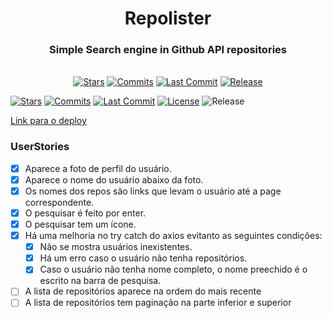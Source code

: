 <h1 align="center">
  Repolister
</h1>

<h3 align="center">
  Simple Search engine in Github API repositories
</h3>
<br>
<div align="center">
  <a href="https://github.com/nicolas-oliveira/repolister/stargazers"><img src="https://badgen.net/github/stars/nicolas-oliveira/repolister" alt="Stars"></img></a>
  <a href="https://github.com/nicolas-oliveira/repolister/commits/"><img src="https://badgen.net/github/commits/nicolas-oliveira/repolister" alt="Commits"></img></a>
  <a href="https://github.com/nicolas-oliveira/repolister/commits/"><img src="https://badgen.net/github/last-commit/nicolas-oliveira/repolister" alt="Last Commit"></img></a>
  <a href="./LICENSE"<img src="https://badgen.net/github/license/nicolas-oliveira/repolister" alt="License"></img></a>
  <a href="#"><img src="https://badgen.net/github/release/nicolas-oliveira/repolister" alt="Release"></img></a>
</div>

[![Stars](https://badgen.net/github/stars/nicolas-oliveira/repolister)](https://github.com/nicolas-oliveira/repolister/stargazers)
[![Commits](https://badgen.net/github/commits/nicolas-oliveira/repolister)](https://github.com/nicolas-oliveira/repolister/commits/)
[![Last Commit](https://badgen.net/github/last-commit/nicolas-oliveira/repolister)](https://github.com/nicolas-oliveira/repolister/commits/)
[![License](https://badgen.net/github/license/nicolas-oliveira/repolister)](./LICENSE)
![Release](https://badgen.net/github/release/nicolas-oliveira/repolister)


[Link para o deploy](https://nicolas-oliveira.github.io/repolister/)

### UserStories

- [x] Aparece a foto de perfil do usuário.
- [x] Aparece o nome do usuário abaixo da foto.
- [x] Os nomes dos repos são links que levam o usuário até a page correspondente.
- [x] O pesquisar é feito por enter.
- [x] O pesquisar tem um ícone.
- [x] Há uma melhoria no try catch do axios evitanto as seguintes condições:
    - [x] Não se mostra usuários inexistentes.
    - [x] Há um erro caso o usuário não tenha repositórios.
    - [x] Caso o usuário não tenha nome completo, o nome preechido é o escrito na barra de pesquisa.
- [ ] A lista de repositórios aparece na ordem do mais recente
- [ ] A lista de repositórios tem paginação na parte inferior e superior
